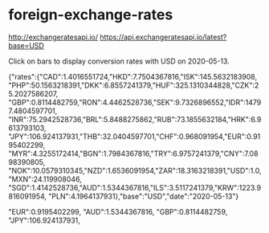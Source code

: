 # foreign-exchange-rates

http://exchangeratesapi.io/
https://api.exchangeratesapi.io/latest?base=USD

Click on bars to display conversion rates with USD on 2020-05-13.


{"rates":{"CAD":1.4016551724,"HKD":7.7504367816,"ISK":145.5632183908,
"PHP":50.1563218391,"DKK":6.8557241379,"HUF":325.1310344828,"CZK":25.2027586207,
"GBP":0.8114482759,"RON":4.4462528736,"SEK":9.7326896552,"IDR":14797.4804597701,
"INR":75.2942528736,"BRL":5.8488275862,"RUB":73.1855632184,"HRK":6.9613793103,
"JPY":106.924137931,"THB":32.0404597701,"CHF":0.968091954,"EUR":0.9195402299,
"MYR":4.3255172414,"BGN":1.7984367816,"TRY":6.9757241379,"CNY":7.0898390805,
"NOK":10.0579310345,"NZD":1.6536091954,"ZAR":18.3163218391,"USD":1.0,"MXN":24.119908046,
"SGD":1.4142528736,"AUD":1.5344367816,"ILS":3.5117241379,"KRW":1223.9816091954,
"PLN":4.1964137931},"base":"USD","date":"2020-05-13"}


"EUR":0.9195402299,
"AUD":1.5344367816,	
"GBP":0.8114482759,	
"JPY":106.924137931,